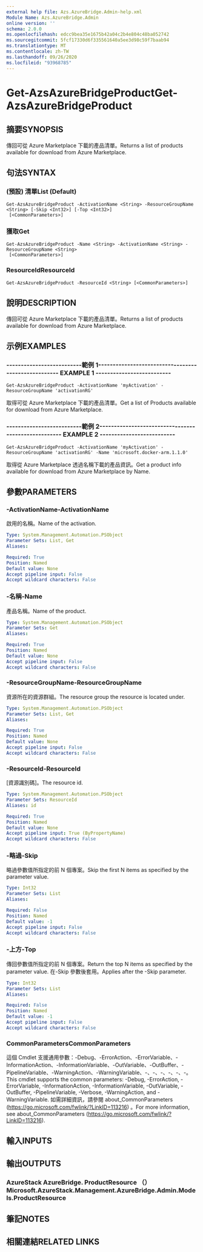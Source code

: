```yaml
---
external help file: Azs.AzureBridge.Admin-help.xml
Module Name: Azs.AzureBridge.Admin
online version: ''
schema: 2.0.0
ms.openlocfilehash: edcc9bea35e1675b42a04c2b4e804c48ba052742
ms.sourcegitcommit: 5fcf17330d6f335561640a5ee3d98c59f7baab94
ms.translationtype: MT
ms.contentlocale: zh-TW
ms.lasthandoff: 09/26/2020
ms.locfileid: "93968785"
---
```

# <span data-ttu-id="98601-101">Get-AzsAzureBridgeProduct</span><span class="sxs-lookup"><span data-stu-id="98601-101">Get-AzsAzureBridgeProduct</span></span>

## <span data-ttu-id="98601-102">摘要</span><span class="sxs-lookup"><span data-stu-id="98601-102">SYNOPSIS</span></span>
<span data-ttu-id="98601-103">傳回可從 Azure Marketplace 下載的產品清單。</span><span class="sxs-lookup"><span data-stu-id="98601-103">Returns a list of products available for download from Azure Marketplace.</span></span>

## <span data-ttu-id="98601-104">句法</span><span class="sxs-lookup"><span data-stu-id="98601-104">SYNTAX</span></span>

### <span data-ttu-id="98601-105"> (預設) 清單</span><span class="sxs-lookup"><span data-stu-id="98601-105">List (Default)</span></span>
```
Get-AzsAzureBridgeProduct -ActivationName <String> -ResourceGroupName <String> [-Skip <Int32>] [-Top <Int32>]
 [<CommonParameters>]
```

### <span data-ttu-id="98601-106">獲取</span><span class="sxs-lookup"><span data-stu-id="98601-106">Get</span></span>
```
Get-AzsAzureBridgeProduct -Name <String> -ActivationName <String> -ResourceGroupName <String>
 [<CommonParameters>]
```

### <span data-ttu-id="98601-107">ResourceId</span><span class="sxs-lookup"><span data-stu-id="98601-107">ResourceId</span></span>
```
Get-AzsAzureBridgeProduct -ResourceId <String> [<CommonParameters>]
```

## <span data-ttu-id="98601-108">說明</span><span class="sxs-lookup"><span data-stu-id="98601-108">DESCRIPTION</span></span>
<span data-ttu-id="98601-109">傳回可從 Azure Marketplace 下載的產品清單。</span><span class="sxs-lookup"><span data-stu-id="98601-109">Returns a list of products available for download from Azure Marketplace.</span></span>

## <span data-ttu-id="98601-110">示例</span><span class="sxs-lookup"><span data-stu-id="98601-110">EXAMPLES</span></span>

### <span data-ttu-id="98601-111">--------------------------範例 1--------------------------</span><span class="sxs-lookup"><span data-stu-id="98601-111">-------------------------- EXAMPLE 1 --------------------------</span></span>
```
Get-AzsAzureBridgeProduct -ActivationName 'myActivation' -ResourceGroupName 'activationRG'
```

<span data-ttu-id="98601-112">取得可從 Azure Marketplace 下載的產品清單。</span><span class="sxs-lookup"><span data-stu-id="98601-112">Get a list of Products available for download from Azure Marketplace.</span></span>

### <span data-ttu-id="98601-113">--------------------------範例 2--------------------------</span><span class="sxs-lookup"><span data-stu-id="98601-113">-------------------------- EXAMPLE 2 --------------------------</span></span>
```
Get-AzsAzureBridgeProduct -ActivationName 'myActivation' -ResourceGroupName 'activationRG' -Name 'microsoft.docker-arm.1.1.0'
```

<span data-ttu-id="98601-114">取得從 Azure Marketplace 透過名稱下載的產品資訊。</span><span class="sxs-lookup"><span data-stu-id="98601-114">Get a product info available for download from Azure Marketplace by Name.</span></span>

## <span data-ttu-id="98601-115">參數</span><span class="sxs-lookup"><span data-stu-id="98601-115">PARAMETERS</span></span>

### <span data-ttu-id="98601-116">-ActivationName</span><span class="sxs-lookup"><span data-stu-id="98601-116">-ActivationName</span></span>
<span data-ttu-id="98601-117">啟用的名稱。</span><span class="sxs-lookup"><span data-stu-id="98601-117">Name of the activation.</span></span>

```yaml
Type: System.Management.Automation.PSObject
Parameter Sets: List, Get
Aliases: 

Required: True
Position: Named
Default value: None
Accept pipeline input: False
Accept wildcard characters: False
```

### <span data-ttu-id="98601-118">-名稱</span><span class="sxs-lookup"><span data-stu-id="98601-118">-Name</span></span>
<span data-ttu-id="98601-119">產品名稱。</span><span class="sxs-lookup"><span data-stu-id="98601-119">Name of the product.</span></span>

```yaml
Type: System.Management.Automation.PSObject
Parameter Sets: Get
Aliases: 

Required: True
Position: Named
Default value: None
Accept pipeline input: False
Accept wildcard characters: False
```

### <span data-ttu-id="98601-120">-ResourceGroupName</span><span class="sxs-lookup"><span data-stu-id="98601-120">-ResourceGroupName</span></span>
<span data-ttu-id="98601-121">資源所在的資源群組。</span><span class="sxs-lookup"><span data-stu-id="98601-121">The resource group the resource is located under.</span></span>

```yaml
Type: System.Management.Automation.PSObject
Parameter Sets: List, Get
Aliases: 

Required: True
Position: Named
Default value: None
Accept pipeline input: False
Accept wildcard characters: False
```

### <span data-ttu-id="98601-122">-ResourceId</span><span class="sxs-lookup"><span data-stu-id="98601-122">-ResourceId</span></span>
<span data-ttu-id="98601-123">[資源識別碼]。</span><span class="sxs-lookup"><span data-stu-id="98601-123">The resource id.</span></span>

```yaml
Type: System.Management.Automation.PSObject
Parameter Sets: ResourceId
Aliases: id

Required: True
Position: Named
Default value: None
Accept pipeline input: True (ByPropertyName)
Accept wildcard characters: False
```

### <span data-ttu-id="98601-124">-略過</span><span class="sxs-lookup"><span data-stu-id="98601-124">-Skip</span></span>
<span data-ttu-id="98601-125">略過參數值所指定的前 N 個專案。</span><span class="sxs-lookup"><span data-stu-id="98601-125">Skip the first N items as specified by the parameter value.</span></span>

```yaml
Type: Int32
Parameter Sets: List
Aliases: 

Required: False
Position: Named
Default value: -1
Accept pipeline input: False
Accept wildcard characters: False
```

### <span data-ttu-id="98601-126">-上方</span><span class="sxs-lookup"><span data-stu-id="98601-126">-Top</span></span>
<span data-ttu-id="98601-127">傳回參數值所指定的前 N 個專案。</span><span class="sxs-lookup"><span data-stu-id="98601-127">Return the top N items as specified by the parameter value.</span></span>
<span data-ttu-id="98601-128">在-Skip 參數後套用。</span><span class="sxs-lookup"><span data-stu-id="98601-128">Applies after the -Skip parameter.</span></span>

```yaml
Type: Int32
Parameter Sets: List
Aliases: 

Required: False
Position: Named
Default value: -1
Accept pipeline input: False
Accept wildcard characters: False
```

### <span data-ttu-id="98601-129">CommonParameters</span><span class="sxs-lookup"><span data-stu-id="98601-129">CommonParameters</span></span>
<span data-ttu-id="98601-130">這個 Cmdlet 支援通用參數：-Debug、-ErrorAction、-ErrorVariable、-InformationAction、-InformationVariable、-OutVariable、-OutBuffer、-PipelineVariable、-WarningAction、-WarningVariable、-、-、-、-、-、-。</span><span class="sxs-lookup"><span data-stu-id="98601-130">This cmdlet supports the common parameters: -Debug, -ErrorAction, -ErrorVariable, -InformationAction, -InformationVariable, -OutVariable, -OutBuffer, -PipelineVariable, -Verbose, -WarningAction, and -WarningVariable.</span></span> <span data-ttu-id="98601-131">如需詳細資訊，請參閱 about_CommonParameters (https://go.microsoft.com/fwlink/?LinkID=113216) 。</span><span class="sxs-lookup"><span data-stu-id="98601-131">For more information, see about_CommonParameters (https://go.microsoft.com/fwlink/?LinkID=113216).</span></span>

## <span data-ttu-id="98601-132">輸入</span><span class="sxs-lookup"><span data-stu-id="98601-132">INPUTS</span></span>

## <span data-ttu-id="98601-133">輸出</span><span class="sxs-lookup"><span data-stu-id="98601-133">OUTPUTS</span></span>

### <span data-ttu-id="98601-134">AzureStack AzureBridge. ProductResource （）</span><span class="sxs-lookup"><span data-stu-id="98601-134">Microsoft.AzureStack.Management.AzureBridge.Admin.Models.ProductResource</span></span>

## <span data-ttu-id="98601-135">筆記</span><span class="sxs-lookup"><span data-stu-id="98601-135">NOTES</span></span>

## <span data-ttu-id="98601-136">相關連結</span><span class="sxs-lookup"><span data-stu-id="98601-136">RELATED LINKS</span></span>

